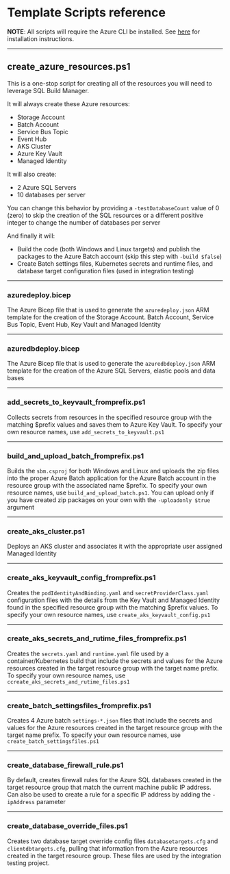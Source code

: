 # Template Scripts reference

**NOTE**: All scripts will require the Azure CLI be installed. See [here](https://docs.microsoft.com/en-us/cli/azure/install-azure-cli) for installation instructions.

----

## create_azure_resources.ps1

This is a one-stop script for creating all of the resources you will need to leverage SQL Build Manager. 

It will always create these Azure resources:

- Storage Account
- Batch Account
- Service Bus Topic
- Event Hub
- AKS Cluster
- Azure Key Vault
- Managed Identity

It will also create:

- 2 Azure SQL Servers
- 10 databases per server

You can change this behavior by providing a `-testDatabaseCount` value of 0 (zero) to skip the creation of the SQL resources or a different positive integer to change the number of databases per server

And finally it will:

- Build the code (both Windows and Linux targets) and publish the packages to the Azure Batch account (skip this step with `-build $false`)
- Create Batch settings files, Kubernetes secrets and runtime files, and database target configuration files (used in integration testing)

----

### azuredeploy.bicep

The Azure Bicep file that is used to generate the `azuredeploy.json` ARM template for the creation of the Storage Account. Batch Account, Service Bus Topic, Event Hub, Key Vault and Managed Identity

----

### azuredbdeploy.bicep

The Azure Bicep file that is used to generate the `azuredbdeploy.json` ARM template for the creation of the Azure SQL Servers, elastic pools and data bases

----

### add_secrets_to_keyvault_fromprefix.ps1

Collects secrets from resources in the specified resource group with the matching $prefix values and saves them to Azure Key Vault. To specify your own resource names, use `add_secrets_to_keyvault.ps1`

----

### build_and_upload_batch_fromprefix.ps1

Builds the `sbm.csproj` for both Windows and Linux and uploads the zip files into the proper Azure Batch application for the Azure Batch account in the resource group with the associated name $prefix. To specify your own resource names, use `build_and_upload_batch.ps1`. You can upload only if you have created zip packages on your own with the `-uploadonly $true` argument


----

### create_aks_cluster.ps1

Deploys an AKS cluster and associates it with the appropriate user assigned Managed Identity

----

### create_aks_keyvault_config_fromprefix.ps1

Creates the `podIdentityAndBinding.yaml` and `secretProviderClass.yaml` configuration files with the details from the Key Vault and Managed Identity found in  the specified resource group with the matching $prefix values.  To specify your own resource names, use `create_aks_keyvault_config.ps1`

----

### create_aks_secrets_and_rutime_files_fromprefix.ps1

Creates the `secrets.yaml` and `runtime.yaml` file used by a container/Kubernetes build  that include the secrets and values for the Azure resources created in the target resource group with the target name prefix. To specify your own resource names, use `ccreate_aks_secrets_and_rutime_files.ps1`

----

### create_batch_settingsfiles_fromprefix.ps1

Creates 4 Azure batch `settings-*.json` files that include the secrets and values for the Azure resources created in the target resource group with the target name prefix. To specify your own resource names, use `create_batch_settingsfiles.ps1`

----
### create_database_firewall_rule.ps1

By default, creates firewall rules for the Azure SQL databases created in the target resource group that match the current machine public IP address. Can also be used to create a rule for a specific IP address by adding the `-ipAddress` parameter

----

### create_database_override_files.ps1

Creates two database target override config files `databasetargets.cfg` and `clientdbtargets.cfg`, pulling that information from the Azure resources created in the target resource group. These files are used by the integration testing project.
